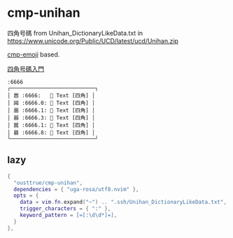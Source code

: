 # cmp-unihan

四角号碼 from Unihan_DictionaryLikeData.txt in https://www.unicode.org/Public/UCD/latest/ucd/Unihan.zip

[cmp-emoji](https://github.com/hrsh7th/cmp-emoji) based.

[四角号碼入門](https://www.seiwatei.net/chinakan/inpsj.cgi)

```
:6666
┌───────────────────────────┐
│ 嚣 :6666:   󰉿 Text [四角] │
│ 嘂 :6666.0: 󰉿 Text [四角] │
│ 噐 :6666.1: 󰉿 Text [四角] │
│ 器 :6666.3: 󰉿 Text [四角] │
│ 嚚 :6666.1: 󰉿 Text [四角] │
│ 囂 :6666.8: 󰉿 Text [四角] │
└───────────────────────────┘
```

## lazy

```lua
{
  "ousttrue/cmp-unihan",
  dependencies = { "uga-rosa/utf8.nvim" },
  opts = {
    data = vim.fn.expand("~") .. ".ssh/Unihan_DictionaryLikeData.txt",
    trigger_characters = { ":" },
    keyword_pattern = [=[:\d\d*]=],
  }
},
```
